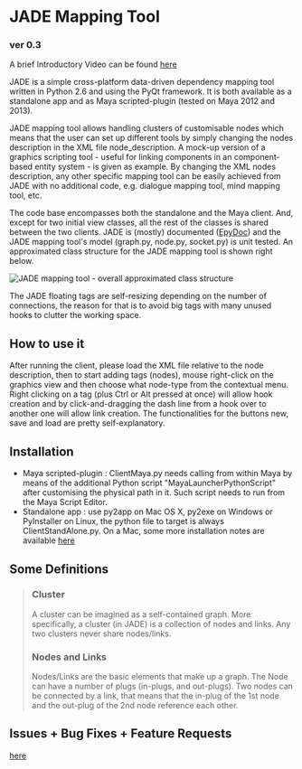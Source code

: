 # JADE Mapping Tool
### ver 0.3

A brief Introductory Video can be found [here](http://vimeo.com/54445956)

JADE is a simple cross-platform data-driven dependency mapping tool written in Python 2.6 and using the PyQt framework.
It is both available as a standalone app and as Maya scripted-plugin (tested on Maya 2012 and 2013).

JADE mapping tool allows handling clusters of customisable nodes which means that the user can set up different tools by simply changing
the nodes description in the XML file node_description. A mock-up version of a graphics scripting tool - useful for linking components in an component-based entity system - is given as example.
By changing the XML nodes description, any other specific mapping tool can be easily achieved from JADE with no additional code, e.g. dialogue mapping tool, mind mapping tool, etc.

The code base encompasses both the standalone and the Maya client. And, except for two initial view classes, all the rest of the
classes is shared between the two clients. JADE is (mostly) documented ([EpyDoc](http://epydoc.sourceforge.net/)) and the JADE mapping
tool's model (graph.py, node.py, socket.py) is unit tested. An approximated class structure for the JADE mapping tool
is shown right below.

![JADE mapping tool - overall approximated class structure](http://www.stc0.co.uk/JADE_classes_rough_structure.jpg)

The JADE floating tags are self-resizing depending on the number of connections, the reason for that is to avoid big tags with many unused hooks to clutter the working space.

## How to use it
After running the client, please load the XML file relative to the node description, then to start adding tags (nodes), 
mouse right-click on the graphics view and then choose what node-type from the contextual menu. Right clicking on a tag (plus Ctrl or Alt
pressed at once) will allow hook creation and by click-and-dragging the dash line from a hook over to another one will allow link creation.
The functionalities for the buttons new, save and load are pretty self-explanatory.

## Installation
 * Maya scripted-plugin : ClientMaya.py needs calling from within Maya by means of the additional Python script "MayaLauncherPythonScript" after
customising the physical path in it. Such script needs to run from the Maya Script Editor.
 * Standalone app : use py2app on Mac OS X, py2exe on Windows or PyInstaller on Linux, the python file to target is always ClientStandAlone.py.
On a Mac, some more installation notes are available [here](http://stc0.wordpress.com/2012/11/16/installing-py2app-for-python-2-6-8-macports-on-mac-os-lion/)

## Some Definitions
> ### Cluster
> A cluster can be imagined as a self-contained graph. More specifically, a cluster (in JADE) is a collection of nodes and links.
> Any two clusters never share nodes/links.
> ### Nodes and Links
> Nodes/Links are the basic elements that make up a graph. The Node can have a number of plugs (in-plugs, and out-plugs).
> Two nodes can be connected by a link, that means that the in-plug of the 1st node and the out-plug of the 2nd node reference each other.

## Issues + Bug Fixes + Feature Requests
[here](https://github.com/iras/JADE/issues?sort=created&state=open)


